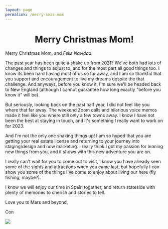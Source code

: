 ```yaml
---
layout: page
permalink: /merry-xmas-mom
---
```



<h1 style="text-align:center">Merry Christmas Mom!</h1>

Merry Christmas Mom, and _Feliz Navidad_!

The past year has been quite a shake up from 2021? We've both had lots of changes and things to adjust to, and for the most part all good things too. I know its been hard having most of us so far away, and I am so thankful that you support and encouragement to live my dreams despite the that challenge. And anyways, before you know it, I'm sure we'll be headed back to New England (although I cannot guarantee how long exactly "before you know it" will be). 

But seriously, looking back on the past half year, I did not feel like you where that far away. The weekend Zoom calls and hilarious voice memos made it feel like you where still only a few towns away. I know I have not been the best at staying in touch, and it's something I really want to work on for 2023. 

And I'm not the only one shaking things up! I am so hyped that you are getting your real estate license and returning to your journey into staging/design and now marketing. I really think I got my passion for leaning new things from you, and it shows with this new adventure you are on. 

I really can't wait for you to come out to visit, I know you have already seen some of the sights and attractions when you came last, but hopefully I can show you some of the things I've come to enjoy about living our here (fly fishing, maybe?). 

I know we will enjoy our time in Spain together, and return stateside with plenty of memories to cherish and stories to tell.

Love you to Mars and beyond, 

Con

![](assets/mom.jpg)